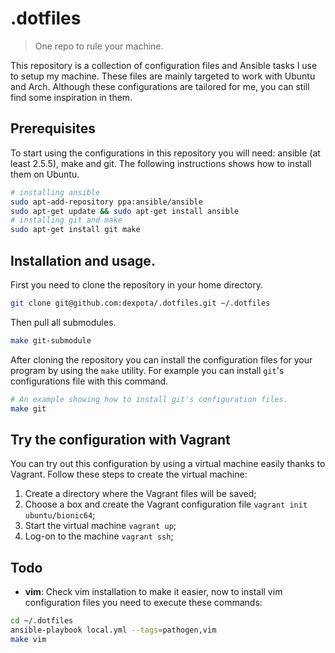 # .dotfiles

> One repo to rule your machine.

This repository is a collection of configuration files and Ansible tasks I use
to setup my machine. These files are mainly targeted to work with Ubuntu and
Arch. Although these configurations are tailored for me, you can still find
some inspiration in them.

## Prerequisites

To start using the configurations in this repository you will need: ansible (at
least 2.5.5), make and git. The following instructions shows how to install
them on Ubuntu.

```bash
# installing ansible
sudo apt-add-repository ppa:ansible/ansible
sudo apt-get update && sudo apt-get install ansible
# installing git and make
sudo apt-get install git make
```

## Installation and usage.

First you need to clone the repository in your home directory.

```bash
git clone git@github.com:dexpota/.dotfiles.git ~/.dotfiles
```
Then pull all submodules.

```bash
make git-submodule
```

After cloning the repository you can install the configuration files for your
program by using the `make` utility. For example you can install `git`'s
configurations file with this command.

```bash
# An example showing how to install git's configuration files.
make git
```

## Try the configuration with Vagrant

You can try out this configuration by using a virtual machine easily thanks to Vagrant. Follow these steps to create the virtual machine:

1. Create a directory where the Vagrant files will be saved;
2. Choose a box and create the Vagrant configuration file `vagrant init ubuntu/bionic64`;
3. Start the virtual machine `vagrant up`;
4. Log-on to the machine `vagrant ssh`;

## Todo

- **vim**: Check vim installation to make it easier, now to install vim
  configuration files you need to execute these commands:

```bash
cd ~/.dotfiles
ansible-playbook local.yml --tags=pathogen,vim
make vim
```
